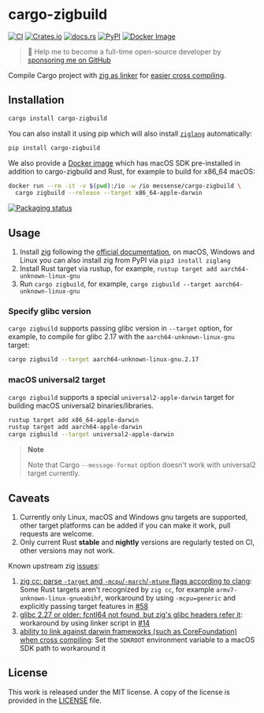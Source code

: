 # cargo-zigbuild

[![CI](https://github.com/rust-cross/cargo-zigbuild/workflows/CI/badge.svg)](https://github.com/rust-cross/cargo-zigbuild/actions?query=workflow%3ACI)
[![Crates.io](https://img.shields.io/crates/v/cargo-zigbuild.svg)](https://crates.io/crates/cargo-zigbuild)
[![docs.rs](https://docs.rs/cargo-zigbuild/badge.svg)](https://docs.rs/cargo-zigbuild/)
[![PyPI](https://img.shields.io/pypi/v/cargo-zigbuild.svg)](https://pypi.org/project/cargo-zigbuild)
[![Docker Image](https://img.shields.io/docker/pulls/messense/cargo-zigbuild.svg?maxAge=2592000)](https://hub.docker.com/r/messense/cargo-zigbuild/)

> 🚀 Help me to become a full-time open-source developer by [sponsoring me on GitHub](https://github.com/sponsors/messense)

Compile Cargo project with [zig as linker](https://andrewkelley.me/post/zig-cc-powerful-drop-in-replacement-gcc-clang.html) for [easier cross compiling](https://actually.fyi/posts/zig-makes-rust-cross-compilation-just-work/).

## Installation

```bash
cargo install cargo-zigbuild
```

You can also install it using pip which will also install [`ziglang`](https://pypi.org/project/ziglang/) automatically:

```bash
pip install cargo-zigbuild
```

We also provide a [Docker image](https://hub.docker.com/r/messense/cargo-zigbuild) which has macOS SDK pre-installed in addition to cargo-zigbuild and Rust,
for example to build for x86_64 macOS:

```bash
docker run --rm -it -v $(pwd):/io -w /io messense/cargo-zigbuild \
  cargo zigbuild --release --target x86_64-apple-darwin
```

[![Packaging status](https://repology.org/badge/vertical-allrepos/cargo-zigbuild.svg?columns=4)](https://repology.org/project/cargo-zigbuild/versions)

## Usage

1. Install [zig](https://ziglang.org/) following the [official documentation](https://ziglang.org/learn/getting-started/#installing-zig),
on macOS, Windows and Linux you can also install zig from PyPI via `pip3 install ziglang`
2. Install Rust target via rustup, for example, `rustup target add aarch64-unknown-linux-gnu`
3. Run `cargo zigbuild`, for example, `cargo zigbuild --target aarch64-unknown-linux-gnu`

### Specify glibc version

`cargo zigbuild` supports passing glibc version in `--target` option, for example,
to compile for glibc 2.17 with the `aarch64-unknown-linux-gnu` target:

```bash
cargo zigbuild --target aarch64-unknown-linux-gnu.2.17
```

### macOS universal2 target

`cargo zigbuild` supports a special `universal2-apple-darwin` target for building macOS universal2 binaries/libraries.

```bash
rustup target add x86_64-apple-darwin
rustup target add aarch64-apple-darwin
cargo zigbuild --target universal2-apple-darwin
```

> **Note**
>
> Note that Cargo `--message-format` option doesn't work with universal2 target currently.

## Caveats

1. Currently only Linux, macOS and Windows gnu targets are supported,
   other target platforms can be added if you can make it work,
   pull requests are welcome.
2. Only current Rust **stable** and **nightly** versions are regularly tested on CI, other versions may not work.

Known upstream zig [issues](https://github.com/ziglang/zig/labels/zig%20cc):

1. [zig cc: parse `-target` and `-mcpu`/`-march`/`-mtune` flags according to clang](https://github.com/ziglang/zig/issues/4911):
   Some Rust targets aren't recognized by `zig cc`, for example `armv7-unknown-linux-gnueabihf`, workaround by using `-mcpu=generic` and
   explicitly passing target features in [#58](https://github.com/rust-cross/cargo-zigbuild/pull/58)
2. [glibc 2.27 or older: fcntl64 not found, but zig's glibc headers refer it](https://github.com/ziglang/zig/issues/9485): workaround by
   using linker script in [#14](https://github.com/rust-cross/cargo-zigbuild/pull/14)
3. [ability to link against darwin frameworks (such as CoreFoundation) when cross compiling](https://github.com/ziglang/zig/issues/1349):
   Set the `SDKROOT` environment variable to a macOS SDK path to workaround it

## License

This work is released under the MIT license. A copy of the license is provided
in the [LICENSE](./LICENSE) file.

